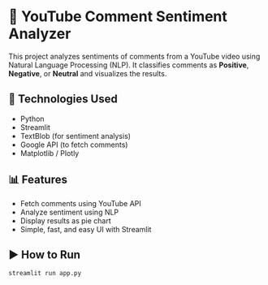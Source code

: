 # 🎯 YouTube Comment Sentiment Analyzer

This project analyzes sentiments of comments from a YouTube video using Natural Language Processing (NLP). It classifies comments as **Positive**, **Negative**, or **Neutral** and visualizes the results.

## 🚀 Technologies Used
- Python
- Streamlit
- TextBlob (for sentiment analysis)
- Google API (to fetch comments)
- Matplotlib / Plotly

## 📊 Features
- Fetch comments using YouTube API
- Analyze sentiment using NLP
- Display results as pie chart
- Simple, fast, and easy UI with Streamlit

## ▶️ How to Run

```bash
streamlit run app.py
